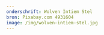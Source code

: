 ```yaml
---
onderschrift: Wolven Intiem Stel
bron: Pixabay.com 4931604
image: /img/wolven-intiem-stel.jpg
---
```

